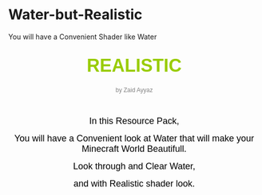 # Water-but-Realistic
You will have a Convenient Shader like Water

## <p style="text-align: center;"><span style="font-size: 36px; color: #99cc00;"><span style="font-family: verdana, geneva, sans-serif;"><strong>REALISTIC</strong></span></span></p>
<p style="text-align: center;"><span style="font-size: 12px; color: #808080; font-family: verdana, geneva, sans-serif;">by Zaid Ayyaz</span></p>
<p style="text-align: center;">&nbsp;</p>
<p style="text-align: center;"><span style="font-size: 18px; color: #000000; font-family: verdana, geneva, sans-serif;">In this Resource Pack,</span></p>
<p style="text-align: center;"><span style="font-size: 18px; color: #000000; font-family: verdana, geneva, sans-serif;">You will have a Convenient look at Water that will make your Minecraft World Beautifull.</span></p>
<p style="text-align: center;"><span style="font-size: 18px; color: #000000; font-family: verdana, geneva, sans-serif;">Look through and Clear Water,</span></p>
<p style="text-align: center;"><span style="font-size: 18px; color: #000000; font-family: verdana, geneva, sans-serif;">and with Realistic shader look.</span></p>


